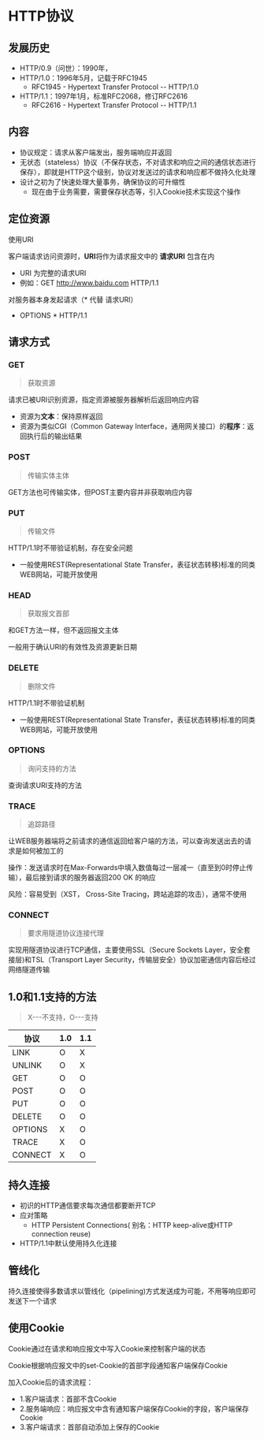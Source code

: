 # HTTP协议

## 发展历史

- HTTP/0.9（问世）：1990年，
- HTTP/1.0：1996年5月，记载于RFC1945
    - RFC1945 - Hypertext Transfer Protocol -- HTTP/1.0
- HTTP/1.1：1997年1月，标准RFC2068，修订RFC2616
    - RFC2616 - Hypertext Transfer Protocol -- HTTP/1.1

## 内容

- 协议规定：请求从客户端发出，服务端响应并返回
- 无状态（stateless）协议（不保存状态，不对请求和响应之间的通信状态进行保存），即就是HTTP这个级别，协议对发送过的请求和响应都不做持久化处理
- 设计之初为了快速处理大量事务，确保协议的可升缩性
    - 现在由于业务需要，需要保存状态等，引入Cookie技术实现这个操作

## 定位资源

使用URI

客户端请求访问资源时，**URI**将作为请求报文中的 **请求URI** 包含在内

- URI 为完整的请求URI
- 例如：GET http://www.baidu.com HTTP/1.1

对服务器本身发起请求（* 代替 请求URI）

- OPTIONS * HTTP/1.1

## 请求方式

### GET

> 获取资源

请求已被URI识别资源，指定资源被服务器解析后返回响应内容

- 资源为**文本**：保持原样返回
- 资源为类似CGI（Common Gateway Interface，通用网关接口）的**程序**：返回执行后的输出结果

### POST

> 传输实体主体

GET方法也可传输实体，但POST主要内容并非获取响应内容

### PUT

> 传输文件

HTTP/1.1时不带验证机制，存在安全问题

- 一般使用REST(Representational State Transfer，表征状态转移)标准的同类WEB网站，可能开放使用

### HEAD

> 获取报文首部

和GET方法一样，但不返回报文主体

一般用于确认URI的有效性及资源更新日期

### DELETE

> 删除文件

HTTP/1.1时不带验证机制

- 一般使用REST(Representational State Transfer，表征状态转移)标准的同类WEB网站，可能开放使用

### OPTIONS

> 询问支持的方法

查询请求URI支持的方法

### TRACE

> 追踪路径

让WEB服务器端将之前请求的通信返回给客户端的方法，可以查询发送出去的请求是如何被加工的

操作：发送请求时在Max-Forwards中填入数值每过一层减一（直至到0时停止传输），最后接到请求的服务器返回200 OK 的响应

风险：容易受到（XST， Cross-Site Tracing，跨站追踪的攻击），通常不使用

### CONNECT

> 要求用隧道协议连接代理

实现用隧道协议进行TCP通信，主要使用SSL（Secure Sockets Layer，安全套接层)和TSL（Transport Layer Security，传输层安全）协议加密通信内容后经过网络隧道传输

## 1.0和1.1支持的方法

> X---不支持，O---支持

| 协议    | 1.0  | 1.1  |
| ------- | ---- | ---- |
| LINK    | O    | X    |
| UNLINK  | O    | X    |
| GET     | O    | O    |
| POST    | O    | O    |
| PUT     | O    | O    |
| DELETE  | O    | O    |
| OPTIONS | X    | O    |
| TRACE   | X    | O    |
| CONNECT | X    | O    |

## 持久连接

- 初识的HTTP通信要求每次通信都要断开TCP
- 应对策略
    - HTTP Persistent Connections( 别名：HTTP keep-alive或HTTP connection reuse)
- HTTP/1.1中默认使用持久化连接

## 管线化

持久连接使得多数请求以管线化（pipelining)方式发送成为可能，不用等响应即可发送下一个请求

## 使用Cookie

Cookie通过在请求和响应报文中写入Cookie来控制客户端的状态

Cookie根据响应报文中的set-Cookie的首部字段通知客户端保存Cookie

加入Cookie后的请求流程：

- 1.客户端请求：首部不含Cookie
- 2.服务端响应：响应报文中含有通知客户端保存Cookie的字段，客户端保存Cookie
- 3.客户端请求：首部自动添加上保存的Cookie